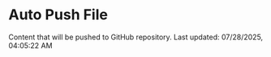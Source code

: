 # Auto Push File

Content that will be pushed to GitHub repository.
Last updated: 07/28/2025, 04:05:22 AM